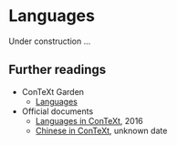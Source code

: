 # Languages

Under construction ...

## Further readings

- ConTeXt Garden
    - [Languages](https://wiki.contextgarden.net/Languages)
- Official documents
    - [Languages in ConTeXt](http://www.pragma-ade.nl/general/manuals/languages-mkiv.pdf), 2016
    - [Chinese in ConTeXt](http://www.pragma-ade.nl/general/manuals/mchinese.pdf), unknown date
